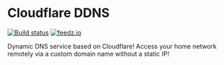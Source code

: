 # Cloudflare DDNS
[![Build status][ci-badge]][ci-url]
[![feedz.io][feedz-package-badge]][feedz-package-url]

Dynamic DNS service based on Cloudflare! Access your home network remotely via a custom domain name without a static IP!

[ci-url]: https://github.com/nickvdyck/cloudflare-ddns
[ci-badge]: https://github.com/nickvdyck/cloudflare-ddns/workflows/Main/badge.svg

[feedz-package-url]: https://f.feedz.io/nvd/cloudflare-ddns/packages/cloudflare-ddns/latest/download
[feedz-package-badge]: https://img.shields.io/badge/endpoint.svg?url=https%3A%2F%2Ff.feedz.io%2Fnvd%2Fcloudflare-ddns%2Fshield%2Fcloudflare-ddns%2Flatest&label=cloudflare-ddns

